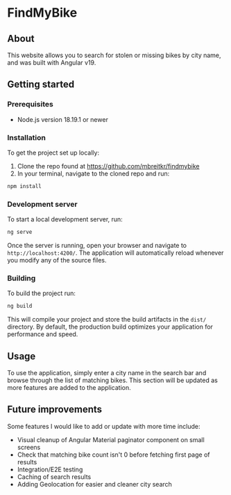 # FindMyBike

## About

This website allows you to search for stolen or missing bikes by city name, and was built with Angular v19.

## Getting started

### Prerequisites

- Node.js version 18.19.1 or newer

### Installation

To get the project set up locally:

1. Clone the repo found at https://github.com/mbreitkr/findmybike
2. In your terminal, navigate to the cloned repo and run:

```bash
npm install
```

### Development server

To start a local development server, run:

```bash
ng serve
```

Once the server is running, open your browser and navigate to `http://localhost:4200/`. The application will automatically reload whenever you modify any of the source files.

### Building

To build the project run:

```bash
ng build
```

This will compile your project and store the build artifacts in the `dist/` directory. By default, the production build optimizes your application for performance and speed.

## Usage

To use the application, simply enter a city name in the search bar and browse through the list of matching bikes. This section will be updated as more features are added to the application.

## Future improvements

Some features I would like to add or update with more time include:

- Visual cleanup of Angular Material paginator component on small screens
- Check that matching bike count isn't 0 before fetching first page of results
- Integration/E2E testing
- Caching of search results
- Adding Geolocation for easier and cleaner city search
